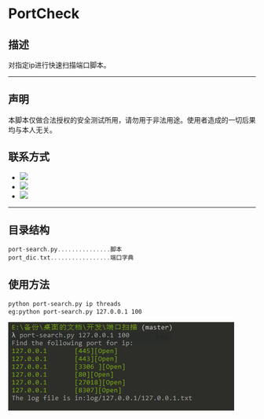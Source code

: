 

# PortCheck

## 描述

对指定ip进行快速扫描端口脚本。

---

## 声明

本脚本仅做合法授权的安全测试所用，请勿用于非法用途。使用者造成的一切后果均与本人无关。



## 联系方式

- ![](https://img.shields.io/badge/%E4%BD%9C%E8%80%85-Gqleung-brightgreen.svg)  
- ![](https://img.shields.io/badge/%E5%8D%9A%E5%AE%A2-xiao%20leung's%20Blog-blueviolet) 
- [![](https://img.shields.io/badge/Github-sharpleung-green?logo=appveyor&style=flat)](https://github.com/sharpleung)

---

## 目录结构

```c
port-search.py...............脚本
port_dic.txt.................端口字典
```

## 使用方法

```shell
python port-search.py ip threads
eg:python port-search.py 127.0.0.1 100
```



![](https://raw.githubusercontent.com/sharpleung/PortCheck/master/pic/pic1.png)

